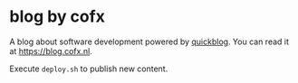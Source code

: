 # blog by cofx

A blog about software development powered by [quickblog](https://github.com/borkdude/quickblog).
You can read it at <https://blog.cofx.nl>.

Execute `deploy.sh` to publish new content.

